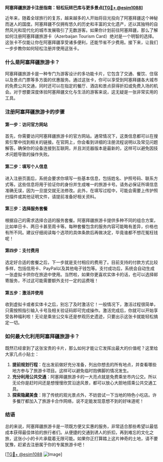 **阿塞拜疆旅游卡注册指南：轻松玩转巴库与更多景点[[TG💪+ @esim1088](https://t.me/s/esim1088)]**

近年来，随着全球旅行的复苏，越来越多的人开始将目光投向了阿塞拜疆这个神秘而迷人的国度。阿塞拜疆不仅拥有悠久的历史和丰富的文化遗产，还以其独特的自然风光和现代化的城市发展吸引了无数游客。如果你计划前往阿塞拜疆，那么了解如何注册阿塞拜疆旅游卡（Azerbaijan Tourism Card）绝对是一个明智的选择。这张卡不仅能让你在阿塞拜疆享受诸多便利，还能节省不少费用。接下来，让我们一步步教你如何轻松注册并使用这张卡。

### 什么是阿塞拜疆旅游卡？

阿塞拜疆旅游卡是一种专门为游客设计的多功能卡片，它包含了交通、餐饮、住宿以及景点门票等多方面的优惠服务。通过这张卡，你可以享受到阿塞拜疆各大城市的免费公共交通，同时还可以在指定的餐厅、酒店和景点获得折扣或免费入场的机会。对于想要深度体验阿塞拜疆文化与生活的游客来说，这无疑是一张非常实用的工具。

### 注册阿塞拜疆旅游卡的步骤

#### 第一步：访问官方网站

首先，你需要访问阿塞拜疆旅游卡的官方网站。通常情况下，这类信息都可以在搜索引擎中找到相关的链接。在官网上，你会看到详细的注册流程说明以及常见问题解答。确保你的设备连接到互联网，并且浏览器版本是最新的，这样可以避免因技术问题导致的操作失败。

#### 第二步：填写个人信息

进入注册页面后，系统会要求你填写一些基本信息，包括姓名、护照号码、联系方式等。这些信息将用于验证你的身份并生成唯一的旅游卡号。请务必保证所填信息准确无误，因为一旦提交就无法修改。此外，在填写过程中，可能会需要上传护照扫描件或其他证明文件，请提前准备好相关资料。

#### 第三步：选择服务套餐

根据自己的需求选择合适的服务套餐。阿塞拜疆旅游卡提供多种不同的组合方案，比如单日卡、两日卡甚至周卡等。每种套餐包含的服务内容可能略有差异，价格也有所不同。建议仔细阅读每个选项的具体条款后再做决定，毕竟谁都不想花冤枉钱呢！

#### 第四步：支付费用

选定好合适的套餐之后，下一步就是支付相应的费用了。目前支持的付款方式比较多样，包括信用卡、PayPal以及其他电子钱包等。支付成功后，系统会自动生成一张虚拟卡供你在旅途中使用。当然啦，如果你更喜欢实体卡的话，也可以选择邮寄服务，不过这可能需要额外支付一定的运费哦！

#### 第五步：激活并使用

收到虚拟卡或者实体卡之后，别忘了及时激活它！一般情况下，激活过程很简单，只需按照指引输入卡号及相关验证码即可完成操作。激活完成后，你就可以开始享受各种福利啦！无论是乘坐公交车还是参观历史遗迹，只要出示这张卡就能轻松搞定一切。

### 如何最大化利用阿塞拜疆旅游卡？

既然已经拿到了这张宝贵的卡片，那么如何才能让它发挥出最大的价值呢？这里给大家几点小贴士：

1. **提前规划行程**：在出发前做好充分准备，列出你想去的所有地点，并查看哪些地方参与了旅游卡项目。这样可以避免临时抱佛脚的情况发生。
2. **充分利用公共交通**：阿塞拜疆旅游卡的一大亮点就是免费乘坐市内公交。所以无论你是赶时间还是想慢慢欣赏沿途风景，都可以放心大胆地搭乘公共交通工具。
3. **探索隐藏美食**：除了传统的观光景点外，不妨尝试一下当地的特色小吃店。许多餐厅都加入了旅游卡合作网络，说不定能发现意想不到的好味道呢！

### 结语

总的来说，阿塞拜疆旅游卡是一项既方便又实惠的服务，非常适合那些希望以最低成本获得最佳体验的旅行者们。从便捷的交通到诱人的折扣，再到难忘的文化之旅，这张小小的卡片承载着无限可能。如果你正打算踏上这片神奇的土地，请不要犹豫，赶紧去注册属于你的专属旅游卡吧！

[[TG💪+ @esim1088](https://t.me/s/esim1088) ![Image](https://i.postimg.cc/4NQfJmqS/Snipaste-2025-05-13-00-14-12.png)]